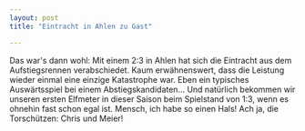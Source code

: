 ```yaml
---
layout: post
title: "Eintracht in Ahlen zu Gast"

---
```


Das war's dann wohl: Mit einem 2:3 in Ahlen hat sich die Eintracht aus dem Aufstiegsrennen verabschiedet. Kaum erwähnenswert, dass die Leistung wieder einmal eine einzige Katastrophe war. Eben ein typisches Auswärtsspiel bei einem Abstiegskandidaten... Und natürlich bekommen wir unseren ersten Elfmeter in dieser Saison beim Spielstand von 1:3, wenn es ohnehin fast schon egal ist. Mensch, ich habe so einen Hals! Ach ja, die Torschützen: Chris und Meier!


